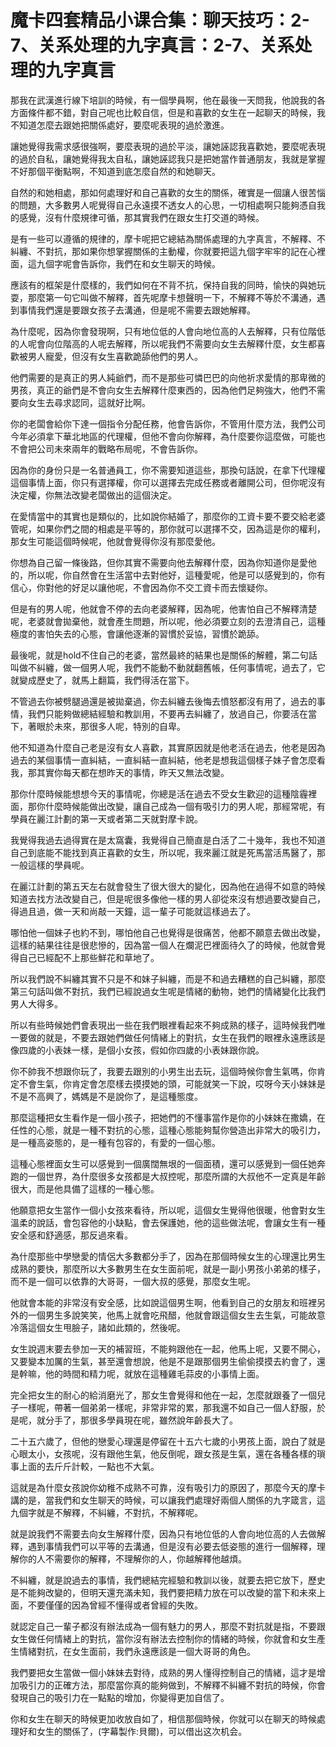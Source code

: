 # 魔卡四套精品小课合集：聊天技巧：2-7、关系处理的九字真言：2-7、关系处理的九字真言

那我在武漢進行線下培訓的時候，有一個學員啊，他在最後一天問我，他說我的各方面條件都不錯，對自己呢也比較自信，但是和喜歡的女生在一起聊天的時候，我不知道怎麼去跟她把關係處好，要麼呢表現的過於激進。

讓她覺得我需求感很強啊，要麼表現的過於平淡，讓她誣認我喜歡她，要麼呢表現的過於自私，讓她覺得我太自私，讓她誣認我只是把她當作普通朋友，我就是掌握不好那個平衡點啊，不知道到底怎麼自然的和她聊天。

自然的和她相處，那如何處理好和自己喜歡的女生的關係，確實是一個讓人很苦惱的問題，大多數男人呢覺得自己永遠摸不透女人的心思，一切相處啊只能夠憑自我的感覺，沒有什麼規律可循，那其實我們在跟女生打交道的時候。

是有一些可以遵循的規律的，摩卡呢把它總結為關係處理的九字真言，不解釋、不糾纏、不對抗，那如果你想掌握關係的主動權，你就要把這九個字牢牢的記在心裡面，這九個字呢會告訴你，我們在和女生聊天的時候。

應該有的框架是什麼樣的，我們如何在不背不抗，保持自我的同時，愉快的與她玩耍，那麼第一句它叫做不解釋，首先呢摩卡想聲明一下，不解釋不等於不溝通，遇到事情我們還是要跟女孩子去溝通，但是呢不需要去跟她解釋。

為什麼呢，因為你會發現啊，只有地位低的人會向地位高的人去解釋，只有位階低的人呢會向位階高的人呢去解釋，所以呢我們不需要向女生去解釋什麼，女生都喜歡被男人寵愛，但沒有女生喜歡跪舔他們的男人。

他們需要的是真正的男人純爺們，而不是那些可憐巴巴的向他祈求愛情的那卑微的男孩，真正的爺們是不會向女生去解釋什麼東西的，因為他們足夠強大，他們不需要向女生去尋求認同，這就好比啊。

你的老闆會給你下達一個指令分配任務，他會告訴你，不管用什麼方法，我們公司今年必須拿下華北地區的代理權，但他不會向你解釋，為什麼要你這麼做，可能也不會把公司未來兩年的戰略布局呢，不會告訴你。

因為你的身份只是一名普通員工，你不需要知道這些，那換句話說，在拿下代理權這個事情上面，你只有選擇權，你可以選擇去完成任務或者離開公司，但你呢沒有決定權，你無法改變老闆做出的這個決定。

在愛情當中的其實也是類似的，比如說你結婚了，那麼你的工資卡要不要交給老婆管呢，如果你們之間的相處是平等的，那你就可以選擇不交，因為這是你的權利，那女生可能這個時候呢，他就會覺得你沒有那麼愛他。

你想為自己留一條後路，但你其實不需要向他去解釋什麼，因為你知道你是愛他的，所以呢，你自然會在生活當中去對他好，這種愛呢，他是可以感覺到的，你有信心，你對他的好足以讓他呢，不會因為你不交工資卡而去懷疑你。

但是有的男人呢，他就會不停的去向老婆解釋，因為呢，他害怕自己不解釋清楚呢，老婆就會拋棄他，就會產生問題，所以呢，他必須要立刻的去澄清自己，這種極度的害怕失去的心態，會讓他逐漸的習慣於妥協，習慣於跪舔。

最後呢，就是hold不住自己的老婆，當然最終的結果也是關係的解體，第二句話叫做不糾纏，做一個男人呢，我們不能動不動就翻舊帳，任何事情呢，過去了，它就變成歷史了，就馬上翻篇，我們得活在當下。

不管過去你被劈腿過還是被拋棄過，你去糾纏去後悔去憤怒都沒有用了，過去的事情，我們只能夠做總結經驗和教訓用，不要再去糾纏了，放過自己，你要活在當下，著眼於未來，那很多人呢，特別的自卑。

他不知道為什麼自己老是沒有女人喜歡，其實原因就是他老活在過去，他老是因為過去的某個事情一直糾結，一直糾結一直糾結，他老是想我這個樣子妹子會怎麼看我，那其實你每天都在想昨天的事情，昨天又無法改變。

那你什麼時候能想想今天的事情呢，你總是活在過去不受女生歡迎的這種陰霾裡面，那你什麼時候能做出改變，讓自己成為一個有吸引力的男人呢，那經常呢，有學員在麗江計劃的第一天或者第二天就對摩卡說。

我覺得我過去過得實在是太窩囊，我覺得自己簡直是白活了二十幾年，我也不知道自己到底能不能找到真正喜歡的女生，所以呢，我來麗江就是死馬當活馬醫了，那一般這樣的學員呢。

在麗江計劃的第五天左右就會發生了很大很大的變化，因為他在過得不如意的時候知道去找方法改變自己，但是呢很多像他一樣的男人卻從來沒有想過要改變自己，得過且過，做一天和尚敲一天鐘，這一輩子可能就這樣過去了。

哪怕他一個妹子也約不到，哪怕他自己也覺得是很痛苦，他都不願意去做出改變，這樣的結果往往是很悲慘的，因為當一個人在爛泥巴裡面待久了的時候，他就會覺得自己已經配不上那些鮮花和草地了。

所以我們說不糾纏其實不只是不和妹子糾纏，而是不和過去糟糕的自己糾纏，那麼第三句話叫做不對抗，我們已經說過女生呢是情緒的動物，她們的情緒變化比我們男人大得多。

所以有些時候她們會表現出一些在我們眼裡看起來不夠成熟的樣子，這時候我們唯一要做的就是，不要去跟她們做任何情緒上的對抗，女生在我們的眼裡永遠應該是像四歲的小表妹一樣，是個小女孩，假如你四歲的小表妹跟你說。

你不帥我不想跟你玩了，我要去跟別的小男生出去玩，這個時候你會生氣嗎，你肯定不會生氣，你肯定會怎麼樣去摸摸她的頭，可能就笑一下說，哎呀今天小妹妹是不是不高興了，媽媽是不是說你了，是這種態度。

那麼這種把女生看作是一個小孩子，把她們的不懂事當作是你的小妹妹在撒嬌，在任性的心態，就是一種不對抗的心態，這種心態能夠幫你營造出非常大的吸引力，是一種高姿態的，是一種有包容的，有愛的一個心態。

這種心態裡面女生可以感覺到一個廣闊無垠的一個面積，還可以感覺到一個任她奔跑的一個世界，為什麼很多女孩都是大叔控呢，那麼所謂的大叔他不一定真是年齡很大，而是他具備了這樣的一種心態。

他願意把女生當作一個小女孩來看待，所以呢，這個女生覺得他很暖，他會對女生溫柔的說話，會包容他的小缺點，會去保護她，他的這些做法呢，會讓女生有一種安全感和舒適感，那反過來看。

為什麼那些中學戀愛的情侶大多數都分手了，因為在那個時候女生的心理還比男生成熟的要快，那麼所以大多數男生在女生面前呢，就是一副小男孩小弟弟的樣子，而不是一個可以依靠的大哥哥，一個大叔的感覺，那麼女生呢。

他就會本能的非常沒有安全感，比如說這個男生啊，他看到自己的女朋友和班裡另外的一個男生多說笑笑，他馬上就會吃飛醋，他就會跟這個女生去生氣，可能故意冷落這個女生甩臉子，諸如此類的，然後呢。

女生說週末要去參加一天的補習班，不能夠跟他在一起，他馬上呢，又要不開心，又要變本加厲的生氣，甚至還會想說，他是不是跟那個男生偷偷摸摸去約會了，還是幹嘛，他的時間和精力呢，就放在這種雞毛蒜皮的小事情上面。

完全把女生的耐心的給消磨光了，那女生會覺得和他在一起，怎麼就跟養了一個兒子一樣呢，帶著一個弟弟一樣呢，非常非常的累，那我還不如自己一個人舒服，於是呢，就分手了，那很多學員現在呢，雖然說年齡長大了。

二十五六歲了，但他的戀愛心理還是停留在十五六七歲的小男孩上面，說白了就是心眼太小，女孩呢，沒有跟他生氣，他反倒呢，跟女孩是生氣，還在各種各樣的瑣事上面的去斤斤計較，一點也不大氣。

這就是為什麼女孩說你幼稚不成熟不可靠，沒有吸引力的原因了，那麼今天的摩卡講的是，當我們和女生聊天的時候，可以讓我們處理好兩個人關係的九字箴言，這九個字就是不解釋，不糾纏，不對抗，不解釋呢。

就是說我們不需要去向女生解釋什麼，因為只有地位低的人會向地位高的人去做解釋，遇到事情我們可以平等的去溝通，但是沒有必要去低姿態的進行一個解釋，理解你的人不需要你的解釋，不理解你的人，你越解釋他越煩。

不糾纏，就是說過去的事情，我們總結完經驗和教訓以後，就要去把它放下，歷史是不能夠改變的，但明天還充滿未知，我們要把精力放在可以改變的當下和未來上面，不要僅僅的因為曾經不懂得或者曾經的失敗。

就認定自己一輩子都沒有辦法成為一個有魅力的男人，那麼不對抗就是指，不要跟女生做任何情緒上的對抗，當你沒有辦法去控制你的情緒的時候，你就會和女生產生情緒對抗，在女生面前，我們永遠應該是一個大哥哥的角色。

我們要把女生當做一個小妹妹去對待，成熟的男人懂得控制自己的情緒，這才是增加吸引力的正確方法，那麼當你真的能夠做到，不解釋不糾纏不對抗的時候，你會發現自己的吸引力在一點點的增加，你變得更加自信了。

你和女生在聊天的時候更加收放自如了，相信那個時候，你就可以在聊天的時候處理好和女生的關係了，(字幕製作:貝爾)，可以借出这次机会。

